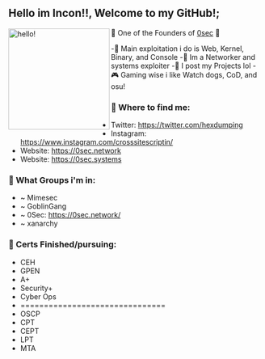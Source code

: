 ## Hello im Incon!!, Welcome to my GitHub!;
<p>
  <img width="200" alt="hello!" align="left" src="https://gifimage.net/wp-content/uploads/2017/07/demon-gif-24.gif">
</p>

🚨 One of the Founders of [0sec](https://0sec.systems) 🚨

-🔧 Main exploitation i do is Web, Kernel, Binary, and Console 
-🔧 Im a Networker and systems exploiter
-🔧 I post my Projects lol
-🎮 Gaming wise i like Watch dogs, CoD, and osu!



### 💬 Where to find me:
- Twitter: https://twitter.com/hexdumping
- Instagram: https://www.instagram.com/crosssitescriptin/
- Website: https://0sec.network
- Website: https://0sec.systems



### 💬 What Groups i'm in:

- ~ Mimesec
- ~ GoblinGang
- ~ 0Sec: https://0sec.network/
- ~ xanarchy

### 💬 Certs Finished/pursuing:
- CEH 
- GPEN
- A+
- Security+
- Cyber Ops
- ===============================
- OSCP
- CPT
- CEPT
- LPT 
- MTA

